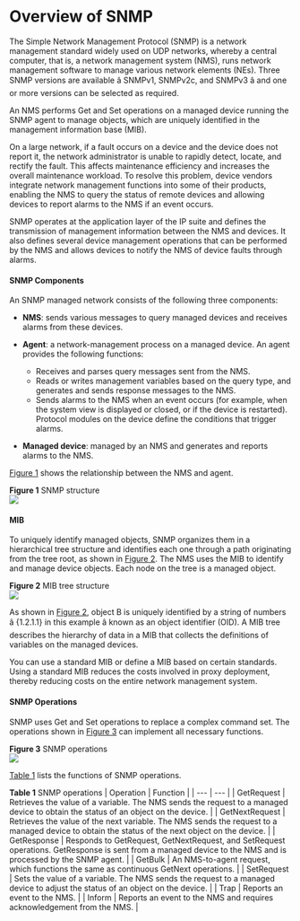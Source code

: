 Overview of SNMP
================

The Simple Network Management Protocol (SNMP) is a network management standard widely used on UDP networks, whereby a central computer, that is, a network management system (NMS), runs network management software to manage various network elements (NEs). Three SNMP versions are available â SNMPv1, SNMPv2c, and SNMPv3 â and one or more versions can be selected as required.

An NMS performs Get and Set operations on a managed device running the SNMP agent to manage objects, which are uniquely identified in the management information base (MIB).

On a large network, if a fault occurs on a device and the device does not report it, the network administrator is unable to rapidly detect, locate, and rectify the fault. This affects maintenance efficiency and increases the overall maintenance workload. To resolve this problem, device vendors integrate network management functions into some of their products, enabling the NMS to query the status of remote devices and allowing devices to report alarms to the NMS if an event occurs.

SNMP operates at the application layer of the IP suite and defines the transmission of management information between the NMS and devices. It also defines several device management operations that can be performed by the NMS and allows devices to notify the NMS of device faults through alarms.

#### SNMP Components

An SNMP managed network consists of the following three components:

* **NMS**: sends various messages to query managed devices and receives alarms from these devices.
* **Agent**: a network-management process on a managed device. An agent provides the following functions:
  
  + Receives and parses query messages sent from the NMS.
  + Reads or writes management variables based on the query type, and generates and sends response messages to the NMS.
  + Sends alarms to the NMS when an event occurs (for example, when the system view is displayed or closed, or if the device is restarted). Protocol modules on the device define the conditions that trigger alarms.
* **Managed device**: managed by an NMS and generates and reports alarms to the NMS.

[Figure 1](#EN-US_CONCEPT_0000001512671234__fig1285163719198) shows the relationship between the NMS and agent.

**Figure 1** SNMP structure  
![](figure/en-us_image_0000001563990661.png)

#### MIB

To uniquely identify managed objects, SNMP organizes them in a hierarchical tree structure and identifies each one through a path originating from the tree root, as shown in [Figure 2](#EN-US_CONCEPT_0000001512671234__fig_dc_vrp_snmp_cfg_000201). The NMS uses the MIB to identify and manage device objects. Each node on the tree is a managed object.

**Figure 2** MIB tree structure  
![](figure/en-us_image_0000001512830866.png)  

As shown in [Figure 2](#EN-US_CONCEPT_0000001512671234__fig_dc_vrp_snmp_cfg_000201), object B is uniquely identified by a string of numbers â {1.2.1.1} in this example â known as an object identifier (OID). A MIB tree describes the hierarchy of data in a MIB that collects the definitions of variables on the managed devices.

You can use a standard MIB or define a MIB based on certain standards. Using a standard MIB reduces the costs involved in proxy deployment, thereby reducing costs on the entire network management system.


#### SNMP Operations

SNMP uses Get and Set operations to replace a complex command set. The operations shown in [Figure 3](#EN-US_CONCEPT_0000001512671234__fig_dc_vrp_snmp_cfg_000203) can implement all necessary functions.

**Figure 3** SNMP operations  
![](figure/en-us_image_0000001563870401.png)

[Table 1](#EN-US_CONCEPT_0000001512671234__tab_dc_vrp_snmp_cfg_000201) lists the functions of SNMP operations.

**Table 1** SNMP operations
| Operation | Function |
| --- | --- |
| GetRequest | Retrieves the value of a variable. The NMS sends the request to a managed device to obtain the status of an object on the device. |
| GetNextRequest | Retrieves the value of the next variable. The NMS sends the request to a managed device to obtain the status of the next object on the device. |
| GetResponse | Responds to GetRequest, GetNextRequest, and SetRequest operations. GetResponse is sent from a managed device to the NMS and is processed by the SNMP agent. |
| GetBulk | An NMS-to-agent request, which functions the same as continuous GetNext operations. |
| SetRequest | Sets the value of a variable. The NMS sends the request to a managed device to adjust the status of an object on the device. |
| Trap | Reports an event to the NMS. |
| Inform | Reports an event to the NMS and requires acknowledgement from the NMS. |